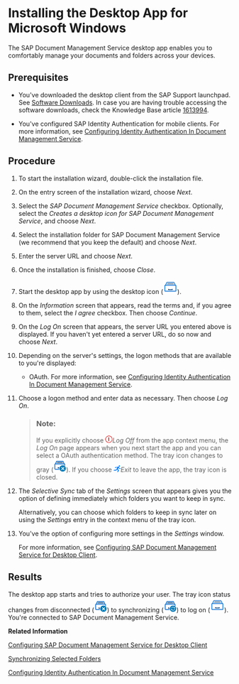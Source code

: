 <!-- loioad1105cad0cf436fab0a32b67eaae829 -->

# Installing the Desktop App for Microsoft Windows

The SAP Document Management Service desktop app enables you to comfortably manage your documents and folders across your devices.



## Prerequisites

-   You've downloaded the desktop client from the SAP Support launchpad. See [Software Downloads](https://launchpad.support.sap.com/#/softwarecenter/template/products/%20_APP=00200682500000001943&_EVENT=DISPHIER&HEADER=Y&FUNCTIONBAR=N&EVENT=TREE&NE=NAVIGATE&ENR=73555000100200016759&V=MAINT&TA=ACTUAL&PAGE=SEARCH/SAP_DOC_MGMT_DESKTOP_APP%201.0). In case you are having trouble accessing the software downloads, check the Knowledge Base article [1613994](https://me.sap.com/notes/1613994).

-   You've configured SAP Identity Authentication for mobile clients. For more information, see [Configuring Identity Authentication In Document Management Service](configuring-identity-authentication-in-document-management-service-cf44481.md).




## Procedure

1.  To start the installation wizard, double-click the installation file.

2.  On the entry screen of the installation wizard, choose *Next*.

3.  Select the *SAP Document Management Service* checkbox. Optionally, select the *Creates a desktop icon for SAP Document Management Service*, and choose *Next*.

4.  Select the installation folder for SAP Document Management Service \(we recommend that you keep the default\) and choose *Next*.

5.  Enter the server URL and choose *Next*.

6.  Once the installation is finished, choose *Close*.

7.  Start the desktop app by using the desktop icon \(![](images/SDM_Client_Service_Desktop_Icon_b0aa4d2.png)\).

8.  On the *Information* screen that appears, read the terms and, if you agree to them, select the *I agree* checkbox. Then choose *Continue*.

9.  On the *Log On* screen that appears, the server URL you entered above is displayed. If you haven't yet entered a server URL, do so now and choose *Next*.

10. Depending on the server's settings, the logon methods that are available to you're displayed:

    -   OAuth. For more information, see [Configuring Identity Authentication In Document Management Service](configuring-identity-authentication-in-document-management-service-cf44481.md).

11. Choose a logon method and enter data as necessary. Then choose *Log On*.

    > ### Note:  
    > If you explicitly choose ![](images/Menu_Log_Off_Icon_ee35401.png)*Log Off* from the app context menu, the *Log On* page appears when you next start the app and you can select a OAuth authentication method. The tray icon changes to gray \(![](images/SDM_Desktop_Client_Application_Status_Disconnected_2951282.png)\). If you choose ![](images/Menu_Exit_Icon_2c00e7e.png)*Exit* to leave the app, the tray icon is closed.

12. The *Selective Sync* tab of the *Settings* screen that appears gives you the option of defining immediately which folders you want to keep in sync.

    Alternatively, you can choose which folders to keep in sync later on using the *Settings* entry in the context menu of the tray icon.

13. You've the option of configuring more settings in the *Settings* window.

    For more information, see [Configuring SAP Document Management Service for Desktop Client](configuring-sap-document-management-service-for-desktop-client-585d79d.md).




<a name="loioad1105cad0cf436fab0a32b67eaae829__result_N100CC_N10011_N10001"/>

## Results

The desktop app starts and tries to authorize your user. The tray icon status changes from disconnected \(![](images/SDM_Desktop_Client_Application_Status_Disconnected_2951282.png)\) to synchronizing \(![](images/SDM_Client_Application_Syncronizing_e4b2793.png)\) to log on \(![](images/SDM_Client_Service_Desktop_Icon_b0aa4d2.png)\). You're connected to SAP Document Management Service.

**Related Information**  


[Configuring SAP Document Management Service for Desktop Client](configuring-sap-document-management-service-for-desktop-client-585d79d.md "The SAP Document Management Service desktop app is delivered with a default configuration, which you can adjust using the settings described below.")

[Synchronizing Selected Folders](synchronizing-selected-folders-23bbcdb.md "In the Document Management Service desktop app, you can define which folders are periodically synchronized to your local desktop app.")

[Configuring Identity Authentication In Document Management Service](configuring-identity-authentication-in-document-management-service-cf44481.md "An SAP Business Technology Platform Identity Authentication Service (IAS) is required to authenticate with SAP Document Management Service desktop application for Microsoft Windows and Mac OS.")

